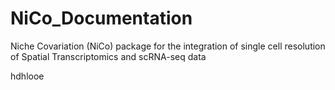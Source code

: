 # NiCo_Documentation
Niche Covariation (NiCo) package for the integration of single cell resolution of Spatial Transcriptomics and scRNA-seq data 

hdhlooe
